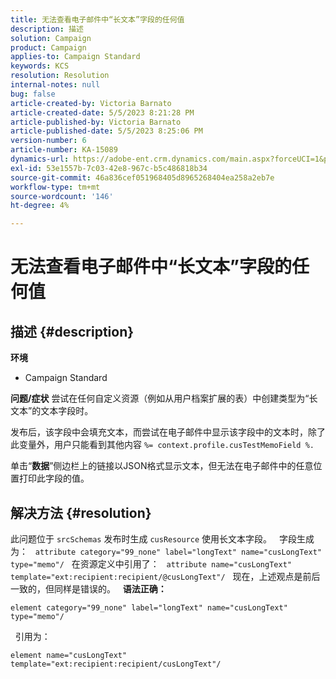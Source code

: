```yaml
---
title: 无法查看电子邮件中“长文本”字段的任何值
description: 描述
solution: Campaign
product: Campaign
applies-to: Campaign Standard
keywords: KCS
resolution: Resolution
internal-notes: null
bug: false
article-created-by: Victoria Barnato
article-created-date: 5/5/2023 8:21:28 PM
article-published-by: Victoria Barnato
article-published-date: 5/5/2023 8:25:06 PM
version-number: 6
article-number: KA-15089
dynamics-url: https://adobe-ent.crm.dynamics.com/main.aspx?forceUCI=1&pagetype=entityrecord&etn=knowledgearticle&id=e10d5365-82eb-ed11-a7c6-6045bd0065f9
exl-id: 53e1557b-7c03-42e8-967c-b5c486818b34
source-git-commit: 46a836cef051968405d8965268404ea258a2eb7e
workflow-type: tm+mt
source-wordcount: '146'
ht-degree: 4%

---
```


# 无法查看电子邮件中“长文本”字段的任何值

## 描述 {#description}

<b>环境</b>
- Campaign Standard


<b>问题/症状</b>
尝试在任何自定义资源（例如从用户档案扩展的表）中创建类型为“长文本”的文本字段时。

发布后，该字段中会填充文本，而尝试在电子邮件中显示该字段中的文本时，除了此变量外，用户只能看到其他内容 `%= context.profile.cusTestMemoField %.`

单击“<b>数据</b>”侧边栏上的链接以JSON格式显示文本，但无法在电子邮件中的任意位置打印此字段的值。


## 解决方法 {#resolution}


此问题位于 `srcSchemas` 发布时生成 `cusResource` 使用长文本字段。
 
字段生成为：
 
`attribute category="99_none" label="longText" name="cusLongText" type="memo"/`
 
在资源定义中引用了：
 
`attribute name="cusLongText" template="ext:recipient:recipient/@cusLongText"/`
 
现在，上述观点是前后一致的，但同样是错误的。
 
<b>语法正确：</b>


```
element category="99_none" label="longText" name="cusLongText" type="memo"/
```


 
引用为：


```
element name="cusLongText" template="ext:recipient:recipient/cusLongText"/
```
